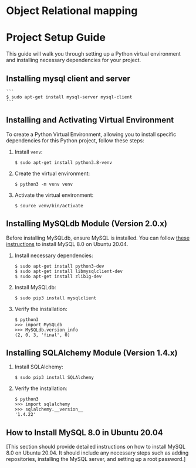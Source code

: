 # Object Relational mapping

# Project Setup Guide

This guide will walk you through setting up a Python virtual environment and installing necessary dependencies for your project.

## Installing mysql client and server
    ```
    $ sudo apt-get install mysql-server mysql-client
    ```

## Installing and Activating Virtual Environment

To create a Python Virtual Environment, allowing you to install specific dependencies for this Python project, follow these steps:

1. Install `venv`:
    ```
    $ sudo apt-get install python3.8-venv
    ```

2. Create the virtual environment:
    ```
    $ python3 -m venv venv
    ```

3. Activate the virtual environment:
    ```
    $ source venv/bin/activate
    ```

## Installing MySQLdb Module (Version 2.0.x)

Before installing MySQLdb, ensure MySQL is installed. You can follow [these instructions](#how-to-install-mysql-80-in-ubuntu-2004) to install MySQL 8.0 on Ubuntu 20.04.

1. Install necessary dependencies:
    ```
    $ sudo apt-get install python3-dev
    $ sudo apt-get install libmysqlclient-dev
    $ sudo apt-get install zlib1g-dev
    ```

2. Install MySQLdb:
    ```
    $ sudo pip3 install mysqlclient
    ```

3. Verify the installation:
    ```
    $ python3
    >>> import MySQLdb
    >>> MySQLdb.version_info
    (2, 0, 3, 'final', 0)
    ```

## Installing SQLAlchemy Module (Version 1.4.x)

1. Install SQLAlchemy:
    ```
    $ sudo pip3 install SQLAlchemy
    ```

2. Verify the installation:
    ```
    $ python3
    >>> import sqlalchemy
    >>> sqlalchemy.__version__
    '1.4.22'
    ```

## How to Install MySQL 8.0 in Ubuntu 20.04

[This section should provide detailed instructions on how to install MySQL 8.0 on Ubuntu 20.04. It should include any necessary steps such as adding repositories, installing the MySQL server, and setting up a root password.]
